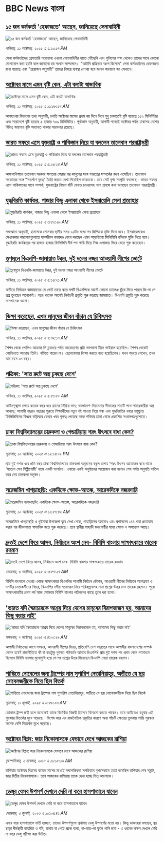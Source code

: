 # BBC News বাংলা## [১৫ জন কর্মকর্তা 'হেফাজতে' আছেন, জানিয়েছে সেনাবাহিনী ](https://www.bbc.com/bengali/articles/cyv6vq479qjo?at_medium=RSS&at_campaign=rss?at_campaign=githubrss)![১৫ জন কর্মকর্তা 'হেফাজতে' আছেন, জানিয়েছে সেনাবাহিনী ](https://ichef.bbci.co.uk/ace/ws/240/cpsprodpb/8c21/live/c88923c0-a6a9-11f0-928c-71dbb8619e94.jpg)_শনিবার, ১১ অক্টোবর, ২০২৫ এ ২:১০:৫৭ PM_সেনা কর্মকর্তাদের গ্রেফতারি পরোয়ানা এখনো সেনাবাহিনীর হাতে পৌঁছেনি এবং পুলিশের পক্ষ থেকেও তাদের সাথে কোনো যোগাযোগ করা হয়নি বলে জানানো হয় সংবাদ সম্মেলনে। 
"আইনি প্রক্রিয়ার অংশ হিসেবে" সেনা কর্মকর্তাদের হেফাজতে রাখা হয়েছে এবং "প্রয়োজন অনুযায়ী" তাদের বিষয়ে ব্যবস্থা নেওয়া হবে বলেও জানানো হয় সেখানে।## [অক্টোবর মাসে এমন বৃষ্টি কেন, এটা কতটা স্বাভাবিক](https://www.bbc.com/bengali/articles/cderell75weo?at_medium=RSS&at_campaign=rss?at_campaign=githubrss)![অক্টোবর মাসে এমন বৃষ্টি কেন, এটা কতটা স্বাভাবিক](https://ichef.bbci.co.uk/ace/ws/240/cpsprodpb/c4b2/live/a9bba0c0-a691-11f0-92db-77261a15b9d2.jpg)_শনিবার, ১১ অক্টোবর, ২০২৫ এ ১১:৫৮:৫৭ AM_আবহাওয়া বিভাগের তথ্য অনুযায়ী, চলতি অক্টোবর মাসের প্রথম নয় দিনে দিনে শুধু ঢাকাতেই বৃষ্টি হয়েছে ১৫২ মিলিমিটার এবং সারাদেশে বৃষ্টি হয়েছে ৫ হাজার ৭৩৯ মিলিমিটার। পূর্বাভাস অনুযায়ী, আগামী পনেরই অক্টোবর পর্যন্ত ঢাকাসহ দেশের বিভিন্ন জায়গায় বৃষ্টি অব্যাহত থাকার সম্ভাবনার রয়েছে।## [ভারত সফরে এসে যুক্তরাষ্ট্র ও পাকিস্তান নিয়ে যা বললেন তালেবান পররাষ্ট্রমন্ত্রী](https://www.bbc.com/bengali/articles/cvgv25ydrxjo?at_medium=RSS&at_campaign=rss?at_campaign=githubrss)![ভারত সফরে এসে যুক্তরাষ্ট্র ও পাকিস্তান নিয়ে যা বললেন তালেবান পররাষ্ট্রমন্ত্রী](https://ichef.bbci.co.uk/ace/ws/240/cpsprodpb/ddbb/live/eb213d00-a5f5-11f0-928c-71dbb8619e94.jpg)_শনিবার, ১১ অক্টোবর, ২০২৫ এ ৫:১৬:২৪ AM_আফগানিস্তানে তালেবান সরকার ক্ষমতায় ফেরার পর কাবুলের সঙ্গে ভারতের সম্পর্কের বদল এসেছিল। তালেবান সরকারের সঙ্গে "সন্তর্পণে দূরত্ব" তৈরি করতে দেখা গিয়েছিল ভারতকে। তবে সেই দৃশ্য সম্প্রতি বদলেছে। ভারত সফরে এসে পাকিস্তানের সাথে সম্পর্ক, যুক্তরাষ্ট্রের বিমান ঘাঁটি ফেরত চাওয়াসহ নানা প্রসঙ্গে কথা বলেছেন তালেবান পররাষ্ট্রমন্ত্রী।## [যুদ্ধবিরতি কার্যকর, গাজার কিছু এলাকা থেকে ইসরায়েলি সেনা প্রত্যাহার](https://www.bbc.com/bengali/articles/c8exere03xdo?at_medium=RSS&at_campaign=rss?at_campaign=githubrss)![যুদ্ধবিরতি কার্যকর, গাজার কিছু এলাকা থেকে ইসরায়েলি সেনা প্রত্যাহার](https://ichef.bbci.co.uk/ace/ws/240/cpsprodpb/d331/live/1d157540-a652-11f0-b741-177e3e2c2fc7.jpg)_শনিবার, ১১ অক্টোবর, ২০২৫ এ ৩:৫২:২৮ AM_সমঝোতা অনুযায়ী, হামাসকে সোমবার স্থানীয় সময় ১২টার মধ্যে সব জিম্মিকে মুক্তি দিতে হবে। ইসরায়েলকেও সেখানকার কারাগারগুলোতে যাবজ্জীবন কারাদণ্ড ভোগ করছেন এমন আড়াইশো ফিলিস্তিনি বন্দিকে মুক্তি দিতে হবে। যুদ্ধবিরতি কার্যকরের পর হাজার হাজার ফিলিস্তিনি দীর্ঘ পথ পাড়ি দিয়ে নিজ এলাকায় ফিরে যেতে শুরু করেছেন।## [তৃণমূলে বিএনপি-জামায়াত টক্কর, দুই দলের নজর আওয়ামী লীগের ভোটে](https://www.bbc.com/bengali/articles/cx20r6ryln7o?at_medium=RSS&at_campaign=rss?at_campaign=githubrss)![তৃণমূলে বিএনপি-জামায়াত টক্কর, দুই দলের নজর আওয়ামী লীগের ভোটে](https://ichef.bbci.co.uk/ace/ws/240/cpsprodpb/86a9/live/faca8f30-a524-11f0-adbe-83a1eb509ffb.jpg)_শনিবার, ১১ অক্টোবর, ২০২৫ এ ২:১৬:২১ AM_অতীতে নির্বাচনে জামায়াতের যে ভোট তাতে করে দলটি বিএনপিকে আদৌ কোনো চ্যালেঞ্জ ছুঁড়ে দিতে পারবে কি-না সে প্রশ্ন তুলছেন অনেকেই। বছর খানেক আগেই নির্বাচনী প্রস্তুতি শুরু করেছে জামায়াত। বিএনপি প্রস্তুতি শুরু করেছে মাসখানেক আগে।## [ভিক্ষা করেছেন, এখন মানুষের জীবন বাঁচান যে চিকিৎসক](https://www.bbc.com/bengali/articles/cd7214922wzo?at_medium=RSS&at_campaign=rss?at_campaign=githubrss)![ভিক্ষা করেছেন, এখন মানুষের জীবন বাঁচান যে চিকিৎসক](https://ichef.bbci.co.uk/ace/ws/240/cpsprodpb/2c9b/live/a51c2ac0-9869-11f0-822d-b77ab3166e1f.jpg)_শনিবার, ১১ অক্টোবর, ২০২৫ এ ৭:৩২:১৭ AM_শৈশব থেকে পোলিও আক্রান্ত লি চুয়াংয়ে পর্বত আরোহণের প্রতি ভালবাসা চীনে ভাইরাল হয়েছিল। শৈশব থেকেই পোলিওতে আক্রান্ত তিনি। হাঁটতে পারেন না। ছেলেবেলায় ভিক্ষা করতে বাধ্য হয়েছিলেন। যখন পড়তে শেখেন, তখন তার বয়স ১৬ বছর।## [পত্রিকা: 'সাত রুটে অস্ত্র ঢুকছে দেশে'](https://www.bbc.com/bengali/articles/cm282nee98do?at_medium=RSS&at_campaign=rss?at_campaign=githubrss)![পত্রিকা: 'সাত রুটে অস্ত্র ঢুকছে দেশে'](https://ichef.bbci.co.uk/ace/ws/240/cpsprodpb/b8e3/live/99d71b00-a649-11f0-9297-49cd068d15f3.jpg)_শনিবার, ১১ অক্টোবর, ২০২৫ এ ২:৫১:৫৮ AM_আইনশৃঙ্খলা রক্ষায় কয়েক বছর ধরে র‍্যাবের নিষ্ক্রিয় ভাব; বাংলাদেশ-মিয়ানমার সীমান্তের সাতটি পথে পাচারকারীরা অস্ত্র আনছে; আগামী বছরও বছরের শুরুতে শিক্ষার্থীদের নতুন বই পাওয়া নিয়ে শঙ্কা এবং যুদ্ধবিরতির খবরে বাস্তুচ্যুত ফিলিস্তিনিদের বিধ্বস্ত বাড়িঘরে ফেরার খবর গুরুত্ব পেয়েছে আজ শনিবার ঢাকা থেকে প্রকাশিত সংবাদপত্রগুলোতে।## [ঢাকা বিশ্ববিদ্যালয়ের চারুকলা ও গেন্ডারিয়ায় শরৎ উৎসবে বাধা কেন?](https://www.bbc.com/bengali/articles/cy856l322vjo?at_medium=RSS&at_campaign=rss?at_campaign=githubrss)![ঢাকা বিশ্ববিদ্যালয়ের চারুকলা ও গেন্ডারিয়ায় শরৎ উৎসবে বাধা কেন?](https://ichef.bbci.co.uk/ace/ws/240/cpsprodpb/df3b/live/51320ed0-a5c9-11f0-928c-71dbb8619e94.jpg)_শুক্রবার, ১০ অক্টোবর, ২০২৫ এ ১২:১৪:০২ PM_প্রায় দুই দশক ধরে প্রতি বছর ঢাকা বিশ্ববিদ্যালয়ের চারুকলা অনুষদের বকুল তলায় ‘শরৎ উৎসব আয়োজন করে থাকে ‘সত্যেন সেন শিল্পীগোষ্ঠী’ নামে একটি সংগঠন। এবারো একই অনুষ্ঠানের আয়োজন করা হলেও শেষ পর্যন্ত অনুমতি বাতিল করে দেয় চারুকলা অনুষদ।## [সরেজমিন খাগড়াছড়ি: একদিকে ক্ষোভ-আতঙ্ক, আরেকদিকে নজরদারি](https://www.bbc.com/bengali/articles/cjw7jv02950o?at_medium=RSS&at_campaign=rss?at_campaign=githubrss)![সরেজমিন খাগড়াছড়ি: একদিকে ক্ষোভ-আতঙ্ক, আরেকদিকে নজরদারি](https://ichef.bbci.co.uk/ace/ws/240/cpsprodpb/7f1e/live/fec703a0-a544-11f0-928c-71dbb8619e94.jpg)_শুক্রবার, ১০ অক্টোবর, ২০২৫ এ ১০:৫৭:৪২ AM_সরেজমিনে খাগড়াছড়ি ও গুইমারা উপজেলা ঘুরে দেখা গেছে, পাহাড়িদের অবরোধ এবং প্রশাসনের ১৪৪ ধারা প্রত্যাহার করার পর জীবনযাত্রা স্বাভাবিক হতে শুরু করেছে। তবে স্থানীয় পাহাড়ী জনগোষ্ঠীর মধ্যে ক্ষোভ ও অসন্তোষ আছে।## [দ্রুতই দেশে ফিরে আসব, নির্বাচনে অংশ নেব- বিবিসি বাংলায় সাক্ষাৎকারে তারেক রহমান](https://www.bbc.com/bengali/articles/cx2nv1jdk35o?at_medium=RSS&at_campaign=rss?at_campaign=githubrss)![দ্রুতই দেশে ফিরে আসব, নির্বাচনে অংশ নেব- বিবিসি বাংলায় সাক্ষাৎকারে তারেক রহমান](https://ichef.bbci.co.uk/ace/ws/240/cpsprodpb/546c/live/8ca02b60-a217-11f0-80f5-61832317d528.png)_সোমবার, ৬ অক্টোবর, ২০২৫ এ ৩:৫৭:২৭ AM_বিবিসি বাংলাকে দেওয়া একান্ত সাক্ষাৎকারে বিএনপির আগামী নির্বাচন কৌশল, আওয়ামী লীগের নির্বাচনে অংশগ্রহণ ও দলটির নেতাকর্মীদের বিচার, বিএনপির দলীয় মনোনয়ন নিয়ে পরিকল্পনাসহ নানা প্রশ্নের উত্তর দেন তারেক রহমান। পুরো সাক্ষাৎকারটির প্রথম পর্ব আজ সোমবার বিবিসি বাংলার পাঠকদের কাছে তুলে ধরা হলো।## ['ভারত যদি স্বৈরাচারকে আশ্রয় দিয়ে দেশের মানুষের বিরাগভাজন হয়,  আমাদের কিছু করার নাই'](https://www.bbc.com/bengali/articles/cvgq7ykkrg2o?at_medium=RSS&at_campaign=rss?at_campaign=githubrss)!['ভারত যদি স্বৈরাচারকে আশ্রয় দিয়ে দেশের মানুষের বিরাগভাজন হয়,  আমাদের কিছু করার নাই'](https://ichef.bbci.co.uk/ace/ws/240/cpsprodpb/182b/live/06be7120-a1fc-11f0-947b-6b8b23372a50.png)_মঙ্গলবার, ৭ অক্টোবর, ২০২৫ এ ৪:০০:২৯ AM_আগামী নির্বাচনের আগে সংস্কার, আওয়ামী লীগের বিচার, প্রতিবেশি দেশ ভারতের সাথে আগামীর বাংলাদেশের সম্পর্ক কেমন হবে? রাজনীতিতে কী বা কতটুকু গুণগত পরিবর্তন আনবে বিএনপি?  প্রায় দুই দশক পর প্রথম কোন গণমাধ্যম হিসেবে বিবিসি বাংলার মুখোমুখি হয়ে সে সব প্রশ্নের উত্তর দিয়েছেন বিএনপি নেতা তারেক রহমান।## [শান্তিতে নোবেলের জন্য ট্রাম্পের নাম সুপারিশ নেতানিয়াহুর, অতীতে যে ছয় নোবেলজয়ীকে নিয়ে ছিল বিতর্ক](https://www.bbc.com/bengali/articles/c3d1mgdr75eo?at_medium=RSS&at_campaign=rss?at_campaign=githubrss)![শান্তিতে নোবেলের জন্য ট্রাম্পের নাম সুপারিশ নেতানিয়াহুর, অতীতে যে ছয় নোবেলজয়ীকে নিয়ে ছিল বিতর্ক](https://ichef.bbci.co.uk/ace/ws/240/cpsprodpb/187a/live/08eb85f0-5d82-11f0-a40e-a1af2950b220.jpg)_শুক্রবার, ১১ জুলাই, ২০২৫ এ ৮:৫৮:০৩ AM_ডোনাল্ড ট্রাম্প জয়ী হলে অনেকেই তাকে বিতর্কিত বিজয়ী হিসেবে বিবেচনা করতে পারেন। তবে অতীতেও বহুবার এই পুরস্কার বিতর্কের মুখে পড়েছে। বিশেষ করে এর রাজনৈতিক প্রকৃতির কারণে অন্য পাঁচটি ক্ষেত্রের তুলনায় শান্তি পুরস্কার অনেক বেশি বিতর্কের মুখে পড়েছে।## [অক্টোবর বিপ্লব: জার নিকোলাসকে যেভাবে দেখে আজকের রাশিয়া](https://www.bbc.com/bengali/news-41844745?at_medium=RSS&at_campaign=rss?at_campaign=githubrss)![অক্টোবর বিপ্লব: জার নিকোলাসকে যেভাবে দেখে আজকের রাশিয়া](https://ichef.bbci.co.uk/ace/standard/240/cpsprodpb/4B30/production/_98584291_tsar.jpg)_বৃহস্পতিবার, ২ নভেম্বর, ২০১৭ এ ১১:১৮:১৯ AM_রাশিয়ায় অক্টোবর বিপ্লবের কয়েক মাসের মধ্যেই বলশেভিকরা সপরিবারে নৃশংসভাবে হত্যা করেছিল রাশিয়ার শেষ সম্রাট, জার দ্বিতীয় নিকোলাসকে। তবে আজকের রাশিয়ায় তাকে দেখা হচ্ছে ভিন্ন আলোকে।## [ডেঙ্গুর যেসব উপসর্গ দেখলে দেরি না করে হাসপাতালে যাবেন](https://www.bbc.com/bengali/articles/c72xp58p435o?at_medium=RSS&at_campaign=rss?at_campaign=githubrss)![ডেঙ্গুর যেসব উপসর্গ দেখলে দেরি না করে হাসপাতালে যাবেন](https://ichef.bbci.co.uk/ace/ws/240/cpsprodpb/55de/live/89449250-1973-11ee-a5ed-f9fe36f3a415.jpg)_সোমবার, ৩ জুলাই, ২০২৩ এ ১০:০৬:৪২ AM_এবার যারা হাসপাতালে ভর্তি হচ্ছেন, তাদের উপসর্গগুলো  প্রথাগত ডেঙ্গু উপসর্গের মতো নয়। কিন্তু ডাক্তাররা বলছেন, জ্বর ছাড়া দীর্ঘস্থায়ী ডায়রিয়া ও বমি, মাথায় বা পেটে প্রচন্ড ব্যথা, গা-হাত-পা ফুলে পানি জমা - এ ধরনের লক্ষণ দেখলে দেরি না করে ডেঙ্গু পরীক্ষা করা উচিত।
